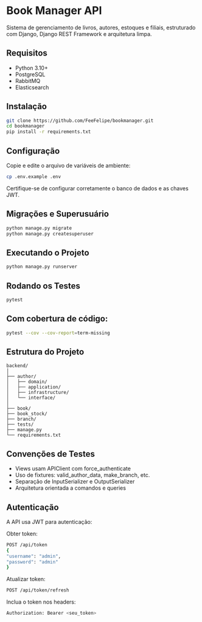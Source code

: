 # Book Manager API

Sistema de gerenciamento de livros, autores, estoques e filiais, estruturado com Django, Django REST Framework e arquitetura limpa.

## Requisitos

- Python 3.10+
- PostgreSQL
- RabbitMQ
- Elasticsearch

## Instalação

```bash
git clone https://github.com/FeeFelipe/bookmanager.git
cd bookmanager
pip install -r requirements.txt
```

## Configuração
Copie e edite o arquivo de variáveis de ambiente:
```bash
cp .env.example .env
```
Certifique-se de configurar corretamente o banco de dados e as chaves JWT.

## Migrações e Superusuário
```bash
python manage.py migrate
python manage.py createsuperuser
```
## Executando o Projeto
```bash
python manage.py runserver
```

## Rodando os Testes
```bash
pytest
```

## Com cobertura de código:
```bash
pytest --cov --cov-report=term-missing
```

## Estrutura do Projeto
```tree
backend/
│
├── author/
│   ├── domain/
│   ├── application/
│   ├── infrastructure/
│   └── interface/
│
├── book/
├── book_stock/
├── branch/
├── tests/
├── manage.py
└── requirements.txt
```

## Convenções de Testes
- Views usam APIClient com force_authenticate
- Uso de fixtures: valid_author_data, make_branch, etc.
- Separação de InputSerializer e OutputSerializer
- Arquitetura orientada a comandos e queries

## Autenticação
A API usa JWT para autenticação:

Obter token:

```bash
POST /api/token
{
"username": "admin",
"password": "admin"
}
```
Atualizar token:

```bash
POST /api/token/refresh
```

Inclua o token nos headers:

```bash
Authorization: Bearer <seu_token>
```